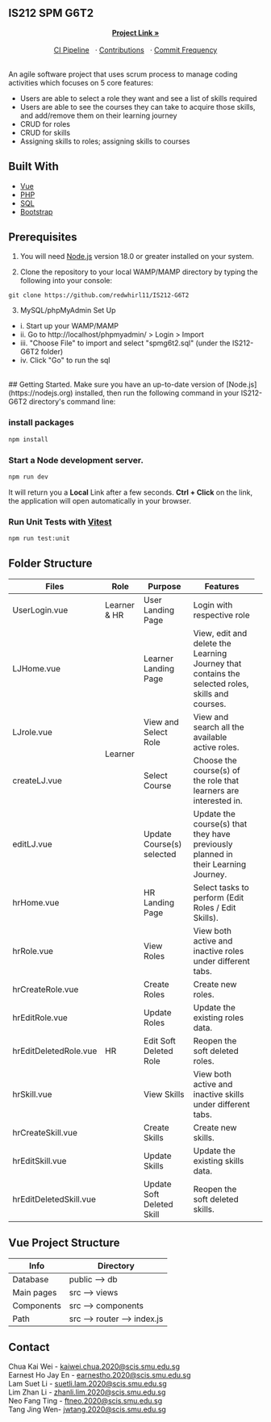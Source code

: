 <!-- PROJECT LOGO -->
## IS212 SPM G6T2
<!-- Project Link: [https://github.com/redwhirl11/IS212-G6T2](https://github.com/redwhirl11/IS212-G6T2) -->
<div align="center">
  <p align="center">
    <a href="https://github.com/redwhirl11/IS212-G6T2"><strong>Project Link »</strong></a>
    <br />
    <br />
    <a href="https://github.com/redwhirl11/IS212-G6T2/actions">CI Pipeline</a>&nbsp&nbsp
    ·
    <a href="https://github.com/redwhirl11/IS212-G6T2/graphs/contributors">Contributions</a>&nbsp&nbsp
    ·
    <a href="https://github.com/redwhirl11/IS212-G6T2/graphs/commit-activity">Commit Frequency</a>
  </p>
</div>

<br>
An agile software project that uses scrum process to manage coding activities which focuses on 5 core features: 

- Users are able to select a role they want and see a list of skills required
- Users are able to see the courses they can take to acquire those skills, and add/remove them on their learning journey
- CRUD for roles
- CRUD for skills
- Assigning skills to roles; assigning skills to courses

## Built With
- [Vue][Vue-url]
- [PHP][PHP-url]
- [SQL][SQL-url]
- [Bootstrap][Bootstrap-url]


## Prerequisites

1. You will need [Node.js](https://nodejs.org) version 18.0 or greater installed on your system.

2. Clone the repository to your local WAMP/MAMP directory by typing the following into your console:

```
git clone https://github.com/redwhirl11/IS212-G6T2
```

3. MySQL/phpMyAdmin Set Up
  - i. Start up your WAMP/MAMP
  - ii. Go to http://localhost/phpmyadmin/ > Login > Import
  - iii. "Choose File" to import and select "spmg6t2.sql" (under the IS212-G6T2 folder)
  - iv. Click "Go" to run the sql   
  
<br>
## Getting Started.
Make sure you have an up-to-date version of [Node.js](https://nodejs.org) installed, then run the following command in your IS212-G6T2 directory's command line:

### install packages

```sh
npm install
```

### Start a Node development server.

```sh
npm run dev
```

It will return you a <b>Local</b> Link after a few seconds. 
<b>Ctrl + Click</b> on the link, the application will open automatically in your browser.

### Run Unit Tests with [Vitest](https://vitest.dev/)

```sh
npm run test:unit
```

## Folder Structure
| Files | Role | Purpose | Features
| ------------- | ----------- | ------------- | ------------- 
| UserLogin.vue | Learner & HR | User Landing Page  | Login with respective role
| LJHome.vue <td rowspan=4>Learner | Learner Landing Page  | View, edit and delete the Learning Journey that contains the selected roles, skills and courses.
| LJrole.vue  | View and Select Role | View and search all the available active roles.
| createLJ.vue | Select Course | Choose the course(s) of the role that learners are interested in.
| editLJ.vue | Update Course(s) selected  | Update the course(s) that they have previously planned in their Learning Journey.
| hrHome.vue <td rowspan=9>HR | HR Landing Page  | Select tasks to perform (Edit Roles / Edit Skills).
| hrRole.vue | View Roles | View both active and inactive roles under different tabs.
| hrCreateRole.vue  | Create Roles  | Create new roles.
| hrEditRole.vue  | Update Roles | Update the existing roles data.
| hrEditDeletedRole.vue  | Edit Soft Deleted Role | Reopen the soft deleted roles.
| hrSkill.vue  | View Skills | View both active and inactive skills under different tabs.
| hrCreateSkill.vue  |  Create Skills | Create new skills.
| hrEditSkill.vue  | Update Skills | Update the existing skills data.
| hrEditDeletedSkill.vue  | Update Soft Deleted Skill | Reopen the soft deleted skills.


## Vue Project Structure
| Info | Directory |
| ------------- | ------------- |
| Database | public --> db  |
| Main pages | src --> views |
| Components  | src --> components |
| Path | src --> router --> index.js |


## Contact
Chua Kai Wei -  kaiwei.chua.2020@scis.smu.edu.sg</br>
Earnest Ho Jay En - earnestho.2020@scis.smu.edu.sg</br>
Lam Suet Li - suetli.lam.2020@scis.smu.edu.sg</br>
Lim Zhan Li - zhanli.lim.2020@scis.smu.edu.sg</br>
Neo Fang Ting - ftneo.2020@scis.smu.edu.sg</br>
Tang Jing Wen- jwtang.2020@scis.smu.edu.sg</br>


<!-- MARKDOWN LINKS & IMAGES -->
[Vue-url]: https://vuejs.org/
[Bootstrap-url]: https://getbootstrap.com
[PHP-url]:https://www.php.net/downloads.php
[SQL-url]:http://localhost/phpmyadmin/
